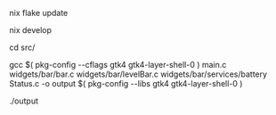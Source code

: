 nix flake update

nix develop

cd src/

gcc $( pkg-config --cflags gtk4 gtk4-layer-shell-0 ) main.c widgets/bar/bar.c widgets/bar/levelBar.c widgets/bar/services/battery
Status.c -o output $( pkg-config --libs gtk4 gtk4-layer-shell-0 )

./output
